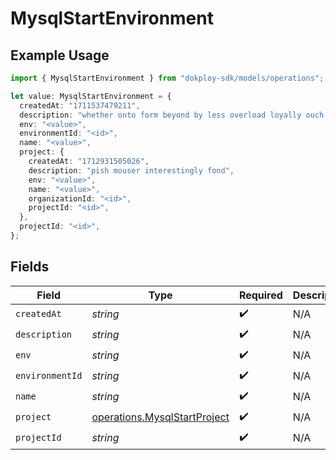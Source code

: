 # MysqlStartEnvironment

## Example Usage

```typescript
import { MysqlStartEnvironment } from "dokploy-sdk/models/operations";

let value: MysqlStartEnvironment = {
  createdAt: "1711537479211",
  description: "whether onto form beyond by less overload loyally ouch fooey",
  env: "<value>",
  environmentId: "<id>",
  name: "<value>",
  project: {
    createdAt: "1712931505026",
    description: "pish mouser interestingly fond",
    env: "<value>",
    name: "<value>",
    organizationId: "<id>",
    projectId: "<id>",
  },
  projectId: "<id>",
};
```

## Fields

| Field                                                                        | Type                                                                         | Required                                                                     | Description                                                                  |
| ---------------------------------------------------------------------------- | ---------------------------------------------------------------------------- | ---------------------------------------------------------------------------- | ---------------------------------------------------------------------------- |
| `createdAt`                                                                  | *string*                                                                     | :heavy_check_mark:                                                           | N/A                                                                          |
| `description`                                                                | *string*                                                                     | :heavy_check_mark:                                                           | N/A                                                                          |
| `env`                                                                        | *string*                                                                     | :heavy_check_mark:                                                           | N/A                                                                          |
| `environmentId`                                                              | *string*                                                                     | :heavy_check_mark:                                                           | N/A                                                                          |
| `name`                                                                       | *string*                                                                     | :heavy_check_mark:                                                           | N/A                                                                          |
| `project`                                                                    | [operations.MysqlStartProject](../../models/operations/mysqlstartproject.md) | :heavy_check_mark:                                                           | N/A                                                                          |
| `projectId`                                                                  | *string*                                                                     | :heavy_check_mark:                                                           | N/A                                                                          |